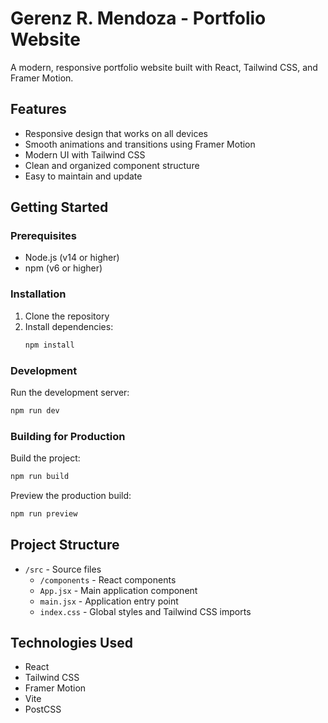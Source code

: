 # Gerenz R. Mendoza - Portfolio Website

A modern, responsive portfolio website built with React, Tailwind CSS, and Framer Motion.

## Features

- Responsive design that works on all devices
- Smooth animations and transitions using Framer Motion
- Modern UI with Tailwind CSS
- Clean and organized component structure
- Easy to maintain and update

## Getting Started

### Prerequisites

- Node.js (v14 or higher)
- npm (v6 or higher)

### Installation

1. Clone the repository
2. Install dependencies:
   ```bash
   npm install
   ```

### Development

Run the development server:
```bash
npm run dev
```

### Building for Production

Build the project:
```bash
npm run build
```

Preview the production build:
```bash
npm run preview
```

## Project Structure

- `/src` - Source files
  - `/components` - React components
  - `App.jsx` - Main application component
  - `main.jsx` - Application entry point
  - `index.css` - Global styles and Tailwind CSS imports

## Technologies Used

- React
- Tailwind CSS
- Framer Motion
- Vite
- PostCSS
